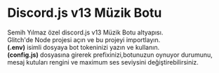 # Discord.js v13 Müzik Botu

Semih Yılmaz özel discord.js v13 Müzik Botu altyapısı.<br>
Glitch'de Node projesi açın ve bu projeyi importlayın.<br>
<b>(.env)</b> isimli dosyaya bot tokeninizi yazın ve kullanın.<br>
<b>(config.js)</b> dosyasına girerek prefixinizi,botunuzun oynuyor durumunu,<br>
mesaj kutuları rengini ve maximum ses seviysini değiştirebilirsiniz.
